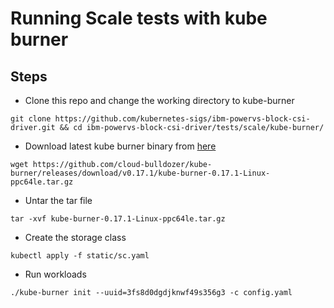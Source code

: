# Running Scale tests with kube burner
## Steps
- Clone this repo and change the working directory to kube-burner
```
git clone https://github.com/kubernetes-sigs/ibm-powervs-block-csi-driver.git && cd ibm-powervs-block-csi-driver/tests/scale/kube-burner/
```
- Download latest kube burner binary from [here](https://github.com/cloud-bulldozer/kube-burner/releases)
```
wget https://github.com/cloud-bulldozer/kube-burner/releases/download/v0.17.1/kube-burner-0.17.1-Linux-ppc64le.tar.gz
```
- Untar the tar file
```
tar -xvf kube-burner-0.17.1-Linux-ppc64le.tar.gz 
```
- Create the storage class 
```
kubectl apply -f static/sc.yaml
```
- Run workloads
```
./kube-burner init --uuid=3fs8d0dgdjknwf49s356g3 -c config.yaml
```